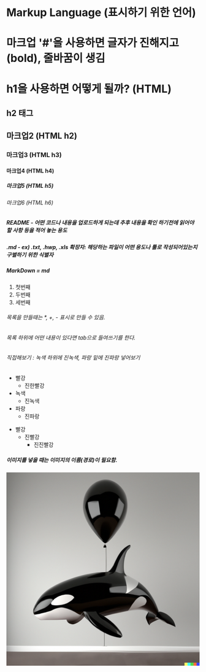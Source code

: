 # Markup Language (표시하기 위한 언어)

# 마크업 '#'을 사용하면 글자가 진해지고 (bold), 줄바꿈이 생김

<h1> h1을 사용하면 어떻게 될까? (HTML) </h1>
<h2> h2 태그 </h2>

## 마크업2 (HTML h2)
### 마크업3 (HTML h3)
#### 마크업4 (HTML h4)
##### 마크업5 (HTML h5)
###### 마크업6 (HTML h6)


##### README - 어떤 코드나 내용을 업로드하게 되는데 추후 내용을 확인 하기전에 읽어야 할 사항 등을 적어 놓는 용도
##### .md - ex) .txt, .hwp, .xls 확장자: 해당하는 파일이 어떤 용도나 툴로 작성되어있는지 구별하기 위한 식별자
##### MarkDown = md

1. 첫번째
2. 두번째
3. 세번째

###### 목록을 만들때는 *, +, - 표시로 만들  수 있음.
###### 목록 하위에 어떤 내용이 있다면 tab으로 들여쓰기를 한다.
###### 직접해보기 : 녹색 하위에 진녹색, 파랑 밑에 진파랑 넣어보기
* 빨강
  * 진한빨강
* 녹색
  * 진녹색
* 파랑
  * 진파랑 
+ 빨강
  + 진빨강
    + 진진빨강 
 

##### 이미지를 넣을 때는 이미지의 이름(경로)이 필요함.
![Alt text](1.png)

